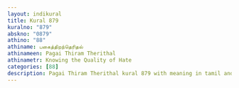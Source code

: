 ```yaml
---
layout: indikural
title: Kural 879
kuralno: "879"
abskno: "0879"
athino: "88"
athiname: பகைத்திறந்தெரிதல்
athinameen: Pagai Thiram Therithal
athinametr: Knowing the Quality of Hate
categories: [88]
description: Pagai Thiram Therithal kural 879 with meaning in tamil and english 
---
```


